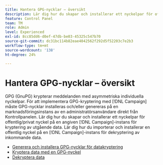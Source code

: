 ```yaml
---
title: Hantera GPG-nycklar – översikt
description: Lär dig hur du skapar och installerar ett nyckelpar för offentlig/privat nyckel på en angiven [!DNL Campaign] instans för kryptering av utgående data. Lär dig hur du importerar och installerar en offentlig nyckel på en [!DNL Campaign] -instans för dekryptering av inkommande data.
feature: Control Panel
team: TM
role: Admin
level: Experienced
exl-id: 8cc85dd6-d0ef-47db-be03-45325c547b70
source-git-commit: dc31bc114b82eae4042562f292d5f52203c7e2b3
workflow-type: tm+mt
source-wordcount: '138'
ht-degree: 24%

---
```


# Hantera GPG-nycklar – översikt

GPG (GnuPG) krypterar meddelanden med asymmetriska individuella nyckelpar. För att implementera GPG-kryptering med [!DNL Campaign] måste GPG-nycklar installeras och/eller genereras på en marknadsföringsinstans av en administratörsanvändare direkt från Kontrollpanelen.
Lär dig hur du skapar och installerar ett nyckelpar för offentlig/privat nyckel på en angiven [!DNL Campaign]-instans för kryptering av utgående data. Lär dig hur du importerar och installerar en offentlig nyckel på en [!DNL Campaign]-instans för dekryptering av inkommande data.

* [Generera och installera GPG-nycklar för datakryptering](./generate-and-install-gpg-keys-for-data-encryption.md)
* [Kryptera data med en GPG-nyckel](./use-a-gpg-key-to-encrypt-data.md)
* [Dekryptera data](./decrypt-data.md)
